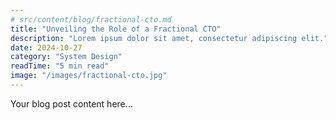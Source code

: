 ```yaml
---
# src/content/blog/fractional-cto.md
title: "Unveiling the Role of a Fractional CTO"
description: "Lorem ipsum dolor sit amet, consectetur adipiscing elit."
date: 2024-10-27
category: "System Design"
readTime: "5 min read"
image: "/images/fractional-cto.jpg"
---
```


Your blog post content here...